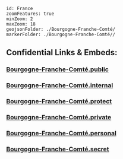
```leaflet
id: France
zoomFeatures: true 
minZoom: 2 
maxZoom: 18
geojsonFolder: ./Bourgogne-Franche-Comté/
markerFolder: ./Bourgogne-Franche-Comté//
```



## Confidential Links & Embeds: 

### [Bourgogne-Franche-Comté.public](/_public/\Earth\Continent\Europe\Europe~West\France\regions~FranceBourgogne-Franche-Comté.public.md) 

### [Bourgogne-Franche-Comté.internal](/_internal/\Earth\Continent\Europe\Europe~West\France\regions~FranceBourgogne-Franche-Comté.internal.md) 

### [Bourgogne-Franche-Comté.protect](/_protect/\Earth\Continent\Europe\Europe~West\France\regions~FranceBourgogne-Franche-Comté.protect.md) 

### [Bourgogne-Franche-Comté.private](/_private/\Earth\Continent\Europe\Europe~West\France\regions~FranceBourgogne-Franche-Comté.private.md) 

### [Bourgogne-Franche-Comté.personal](/_personal/\Earth\Continent\Europe\Europe~West\France\regions~FranceBourgogne-Franche-Comté.personal.md) 

### [Bourgogne-Franche-Comté.secret](/_secret/\Earth\Continent\Europe\Europe~West\France\regions~FranceBourgogne-Franche-Comté.secret.md)

